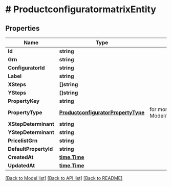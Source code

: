 # # ProductconfiguratormatrixEntity


## Properties 


Name | Type | Description | Notes
------------ | ------------- | ------------- | -------------
**Id**| **string** |   | [optional]
**Grn**| **string** |   | [optional]
**ConfiguratorId**| **string** |   | [optional]
**Label**| **string** |   | [optional]
**XSteps**| **[]string** |   | [optional]
**YSteps**| **[]string** |   | [optional]
**PropertyKey**| **string** |   | [optional]
**PropertyType**| [**ProductconfiguratorPropertyType**](ProductconfiguratorPropertyType.md) |  for more information please, see Model/ProductconfiguratorPropertyType.php  | [optional] [default to PRODUCTCONFIGURATORPROPERTYTYPE_UNKNOWN]
**XStepDeterminant**| **string** |   | [optional]
**YStepDeterminant**| **string** |   | [optional]
**PricelistGrn**| **string** |   | [optional]
**DefaultPropertyId**| **string** |   | [optional]
**CreatedAt**| [**time.Time**](time.Time.md) |   | [optional]
**UpdatedAt**| [**time.Time**](time.Time.md) |   | [optional]


[[Back to Model list]](../../README.md#models) [[Back to API list]](../../README.md#endpoints) [[Back to README]](../../README.md)

